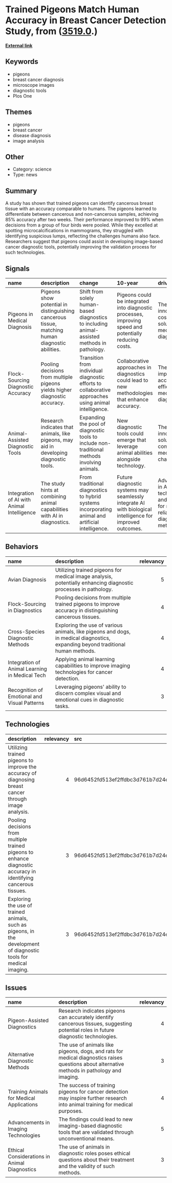 # __Trained Pigeons Match Human Accuracy in Breast Cancer Detection Study__, from ([3519.0](https://kghosh.substack.com/p/3519.0).)

__[External link](https://www.bbc.com/news/science-environment-34878151.amp)__



## Keywords

* pigeons
* breast cancer diagnosis
* microscope images
* diagnostic tools
* Plos One

## Themes

* pigeons
* breast cancer
* disease diagnosis
* image analysis

## Other

* Category: science
* Type: news

## Summary

A study has shown that trained pigeons can identify cancerous breast tissue with an accuracy comparable to humans. The pigeons learned to differentiate between cancerous and non-cancerous samples, achieving 85% accuracy after two weeks. Their performance improved to 99% when decisions from a group of four birds were pooled. While they excelled at spotting microcalcifications in mammograms, they struggled with identifying suspicious lumps, reflecting the challenges humans also face. Researchers suggest that pigeons could assist in developing image-based cancer diagnostic tools, potentially improving the validation process for such technologies.

## Signals

| name                                       | description                                                                                     | change                                                                                               | 10-year                                                                                                   | driving-force                                                                    |   relevancy |
|:-------------------------------------------|:------------------------------------------------------------------------------------------------|:-----------------------------------------------------------------------------------------------------|:----------------------------------------------------------------------------------------------------------|:---------------------------------------------------------------------------------|------------:|
| Pigeons in Medical Diagnosis               | Pigeons show potential in distinguishing cancerous tissue, matching human diagnostic abilities. | Shift from solely human-based diagnostics to including animal-assisted methods in pathology.         | Pigeons could be integrated into diagnostic processes, improving speed and potentially reducing costs.    | The need for innovative and cost-effective solutions in medical diagnostics.     |           4 |
| Flock-Sourcing Diagnostic Accuracy         | Pooling decisions from multiple pigeons yields higher diagnostic accuracy.                      | Transition from individual diagnostic efforts to collaborative approaches using animal intelligence. | Collaborative approaches in diagnostics could lead to new methodologies that enhance accuracy.            | The drive for improved accuracy and efficiency in medical diagnostics.           |           4 |
| Animal-Assisted Diagnostic Tools           | Research indicates that animals, like pigeons, may aid in developing diagnostic tools.          | Expanding the pool of diagnostic tools to include non-traditional methods involving animals.         | New diagnostic tools could emerge that leverage animal abilities alongside technology.                    | The pursuit of innovative solutions to complex medical challenges.               |           5 |
| Integration of AI with Animal Intelligence | The study hints at combining animal capabilities with AI in diagnostics.                        | From traditional diagnostics to hybrid systems incorporating animal and artificial intelligence.     | Future diagnostic systems may seamlessly integrate AI with biological intelligence for improved outcomes. | Advancements in AI technology and a search for more reliable diagnostic methods. |           4 |

## Behaviors

| name                                           | description                                                                                                                      |   relevancy |
|:-----------------------------------------------|:---------------------------------------------------------------------------------------------------------------------------------|------------:|
| Avian Diagnosis                                | Utilizing trained pigeons for medical image analysis, potentially enhancing diagnostic processes in pathology.                   |           5 |
| Flock-Sourcing in Diagnostics                  | Pooling decisions from multiple trained pigeons to improve accuracy in distinguishing cancerous tissues.                         |           4 |
| Cross-Species Diagnostic Methods               | Exploring the use of various animals, like pigeons and dogs, in medical diagnostics, expanding beyond traditional human methods. |           4 |
| Integration of Animal Learning in Medical Tech | Applying animal learning capabilities to improve imaging technologies for cancer detection.                                      |           4 |
| Recognition of Emotional and Visual Patterns   | Leveraging pigeons' ability to discern complex visual and emotional cues in diagnostic tasks.                                    |           3 |

## Technologies

| description                                                                                                        |   relevancy | src                              |
|:-------------------------------------------------------------------------------------------------------------------|------------:|:---------------------------------|
| Utilizing trained pigeons to improve the accuracy of diagnosing breast cancer through image analysis.              |           4 | 96d6452fd513ef2ffdbc3d761b7d24e1 |
| Pooling decisions from multiple trained pigeons to enhance diagnostic accuracy in identifying cancerous tissues.   |           3 | 96d6452fd513ef2ffdbc3d761b7d24e1 |
| Exploring the use of trained animals, such as pigeons, in the development of diagnostic tools for medical imaging. |           3 | 96d6452fd513ef2ffdbc3d761b7d24e1 |

## Issues

| name                                         | description                                                                                                                                  |   relevancy |
|:---------------------------------------------|:---------------------------------------------------------------------------------------------------------------------------------------------|------------:|
| Pigeon-Assisted Diagnostics                  | Research indicates pigeons can accurately identify cancerous tissues, suggesting potential roles in future diagnostic technologies.          |           4 |
| Alternative Diagnostic Methods               | The use of animals like pigeons, dogs, and rats for medical diagnostics raises questions about alternative methods in pathology and imaging. |           3 |
| Training Animals for Medical Applications    | The success of training pigeons for cancer detection may inspire further research into animal training for medical purposes.                 |           4 |
| Advancements in Imaging Technologies         | The findings could lead to new imaging-based diagnostic tools that are validated through unconventional means.                               |           5 |
| Ethical Considerations in Animal Diagnostics | The use of animals in diagnostic roles poses ethical questions about their treatment and the validity of such methods.                       |           3 |